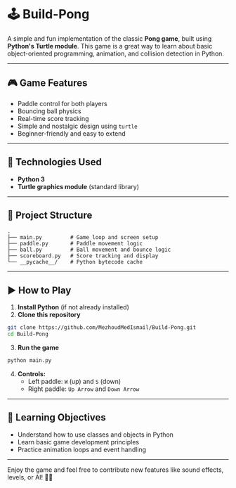 # 🕹️ Build-Pong

A simple and fun implementation of the classic **Pong game**, built using **Python's Turtle module**. This game is a great way to learn about basic object-oriented programming, animation, and collision detection in Python.

---

## 🎮 Game Features

- Paddle control for both players
- Bouncing ball physics
- Real-time score tracking
- Simple and nostalgic design using `turtle`
- Beginner-friendly and easy to extend

---

## 🧰 Technologies Used

- **Python 3**
- **Turtle graphics module** (standard library)

---

## 📁 Project Structure

```
.
├── main.py         # Game loop and screen setup
├── paddle.py       # Paddle movement logic
├── ball.py         # Ball movement and bounce logic
├── scoreboard.py   # Score tracking and display
└── __pycache__/    # Python bytecode cache
```

---

## ▶️ How to Play

1. **Install Python** (if not already installed)
2. **Clone this repository**

```bash
git clone https://github.com/MezhoudMedIsmail/Build-Pong.git
cd Build-Pong
```

3. **Run the game**

```bash
python main.py
```

4. **Controls:**
   - Left paddle: `W` (up) and `S` (down)
   - Right paddle: `Up Arrow` and `Down Arrow`

---

## 🎯 Learning Objectives

- Understand how to use classes and objects in Python
- Learn basic game development principles
- Practice animation loops and event handling


---

Enjoy the game and feel free to contribute new features like sound effects, levels, or AI! 🧠🎉
